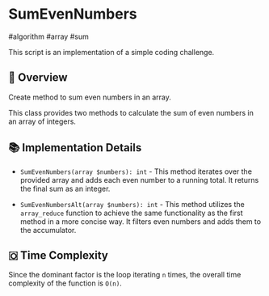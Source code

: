 SumEvenNumbers
===

#algorithm #array #sum

This script is an implementation of a simple coding challenge.

## 📑 Overview

Create method to sum even numbers in an array.

This class provides two methods to calculate the sum of even numbers in an array of integers.

## 📚 Implementation Details

* `SumEvenNumbers(array $numbers): int` - This method iterates over the provided array and adds each even number to a running total.
It returns the final sum as an integer.

* `SumEvenNumbersAlt(array $numbers): int` - This method utilizes the `array_reduce` function to achieve the same functionality as the first method in a more concise way.
It filters even numbers and adds them to the accumulator.

## 🇴 Time Complexity

Since the dominant factor is the loop iterating `n` times, the overall time complexity of the function is `O(n)`.

